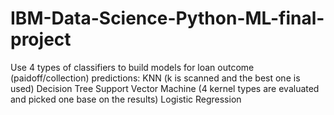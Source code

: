 # IBM-Data-Science-Python-ML-final-project
Use 4 types of classifiers to build models for loan outcome (paidoff/collection) predictions:
KNN (k is scanned and the best one is used)
Decision Tree
Support Vector Machine (4 kernel types are evaluated and picked one base on the results)
Logistic Regression

